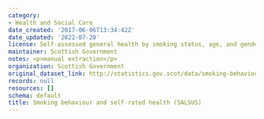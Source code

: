 ```yaml
---
category:
- Health and Social Care
date_created: '2017-06-06T13:34:42Z'
date_updated: '2022-07-20'
license: Self-assessed general health by smoking status, age, and gender
maintainer: Scottish Government
notes: <p>manual extraction</p>
organization: Scottish Government
original_dataset_link: http://statistics.gov.scot/data/smoking-behaviour-and-self-rated-health-salsus
records: null
resources: []
schema: default
title: Smoking behaviour and self-rated health (SALSUS)
---
```

